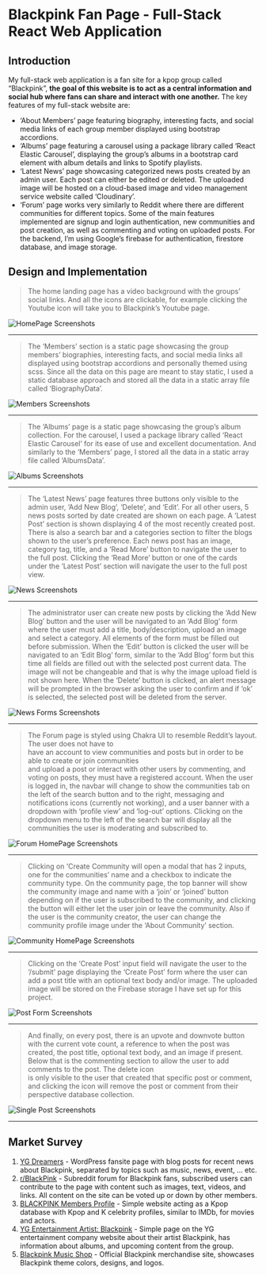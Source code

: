 # Blackpink Fan Page - Full-Stack React Web Application

## Introduction

My full-stack web application is a fan site for a kpop group called “Blackpink”,
**the goal of this website is to act as a central information and social hub
where fans can share and interact with one another.** The key features of my
full-stack website are:

- ‘About Members’ page featuring biography, interesting facts, and social media
  links of each group member displayed using bootstrap accordions.
- ‘Albums’ page featuring a carousel using a package library called ‘React
  Elastic Carousel’, displaying the group’s albums in a bootstrap card element
  with album details and links to Spotify playlists.
- ‘Latest News’ page showcasing categorized news posts created by an admin user.
  Each post can either be edited or deleted. The uploaded image will be hosted
  on a cloud-based image and video management service website called
  ‘Cloudinary’.
- ‘Forum’ page works very similarly to Reddit where there are different
  communities for different topics. Some of the main features implemented are
  signup and login authentication, new communities and post creation, as well as
  commenting and voting on uploaded posts. For the backend, I’m using Google’s
  firebase for authentication, firestore database, and image storage.

## Design and Implementation

> The home landing page has a video background with the groups’ social links.
> And all the icons are clickable, for example clicking the Youtube icon will
> take you to Blackpink’s Youtube page.

![HomePage Screenshots](tables/homepage.PNG)

---

> The ‘Members’ section is a static page showcasing the group members’
> biographies, interesting facts, and social media links all displayed using
> bootstrap accordions and personally themed using scss. Since all the data on
> this page are meant to stay static, I used a static database approach and
> stored all the data in a static array file called ‘BiographyData’.

![Members Screenshots](tables/members.PNG)

---

> The ‘Albums’ page is a static page showcasing the group’s album collection.
> For the carousel, I used a package library called ‘React Elastic Carousel’ for
> its ease of use and excellent documentation. And similarly to the ‘Members’
> page, I stored all the data in a static array file called ‘AlbumsData’.

![Albums Screenshots](tables/albums.PNG)

---

> The ‘Latest News’ page features three buttons only visible to the admin user,
> ‘Add New Blog’, ‘Delete’, and ‘Edit’. For all other users, 5 news posts sorted
> by date created are shown on each page. A ‘Latest Post’ section is shown
> displaying 4 of the most recently created post. There is also a search bar and
> a categories section to filter the blogs shown to the user’s preference. Each
> news post has an image, category tag, title, and a ‘Read More’ button to
> navigate the user to the full post. Clicking the ‘Read More’ button or one of
> the cards under the ‘Latest Post’ section will navigate the user to the full
> post view.

![News Screenshots](tables/news.PNG)

---

> The administrator user can create new posts by clicking the ‘Add New Blog’
> button and the user will be navigated to an ‘Add Blog’ form where the user
> must add a title, body/description, upload an image and select a category. All
> elements of the form must be filled out before submission. When the ‘Edit’
> button is clicked the user will be navigated to an ‘Edit Blog’ form, similar
> to the ‘Add Blog’ form but this time all fields are filled out with the
> selected post current data. The image will not be changeable and that is why
> the image upload field is not shown here. When the ‘Delete’ button is clicked,
> an alert message will be prompted in the browser asking the user to confirm
> and if ‘ok’ is selected, the selected post will be deleted from the server.

![News Forms Screenshots](tables/newsForm.PNG)

---

> The Forum page is styled using Chakra UI to resemble Reddit’s layout. The user
> does not have to  
> have an account to view communities and posts but in order to be able to
> create or join communities  
> and upload a post or interact with other users by commenting, and voting on
> posts, they must have a registered account. When the user is logged in, the
> navbar will change to show the communities tab on  
> the left of the search button and to the right, messaging and notifications
> icons (currently not working), and a user banner with a dropdown with ‘profile
> view’ and ‘log-out’ options. Clicking on the  
> dropdown menu to the left of the search bar will display all the communities
> the user is moderating and subscribed to.

![Forum HomePage Screenshots](tables/forumHomepage.PNG)

---

> Clicking on ‘Create Community will open a modal that has 2 inputs, one for the
> communities’ name and a checkbox to indicate the community type. On the
> community page, the top banner will show the community image and name with a
> ‘join’ or ‘joined’ button depending on if the user is subscribed to the
> community, and clicking the button will either let the user join or leave the
> community. Also if the user is the community creator, the user can change the
> community profile image under the ‘About Community’ section.

![Community HomePage Screenshots](tables/communityHomepage.PNG)

---

> Clicking on the ‘Create Post’ input field will navigate the user to the
> ‘/submit’ page displaying the ‘Create Post’ form where the user can add a post
> title with an optional text body and/or image. The uploaded image will be
> stored on the Firebase storage I have set up for this project.

![Post Form Screenshots](tables/post.PNG)

---

> And finally, on every post, there is an upvote and downvote button with the
> current vote count, a reference to when the post was created, the post title,
> optional text body, and an image if present. Below that is the commenting
> section to allow the user to add comments to the post. The delete icon  
> is only visible to the user that created that specific post or comment, and
> clicking the icon will remove the post or comment from their perspective
> database collection.

![Single Post Screenshots](public/tables/singlePost.PNG)

---

## Market Survey

1. [YG Dreamers](https://ygdreamers.com) - WordPress fansite page with blog
   posts for recent news about Blackpink, separated by topics such as music,
   news, event, … etc.
2. [r/BlackPink](https://www.reddit.com/r/BlackPink) - Subreddit forum for
   Blackpink fans, subscribed users can contribute to the page with content such
   as images, text, videos, and links. All content on the site can be voted up
   or down by other members.
3. [BLACKPINK Members Profile](https://kprofiles.com/black-pink-members-profile) -
   Simple website acting as a Kpop database with Kpop and K celebrity profiles,
   similar to IMDb, for movies and actors.
4. [YG Entertainment Artist: Blackpink](https://www.ygfamily.com/artist/Main.asp?LANGDIV=E&ARTIDX=70) -
   Simple page on the YG entertainment company website about their artist
   Blackpink, has information about albums, and upcoming content from the group.
5. [Blackpink Music Shop](https://shop.blackpinkmusic.com/) - Official Blackpink
   merchandise site, showcases Blackpink theme colors, designs, and logos.
